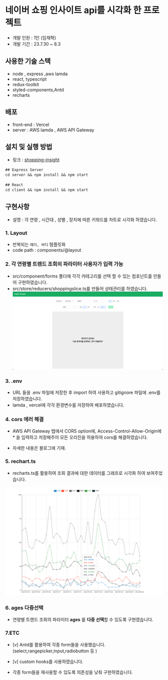 # 네이버 쇼핑 인사이트 api를 시각화 한 프로젝트

- 개발 인원 : 1인 (임재혁)
- 개발 기간 : 23.7.30 ~ 8.3

## 사용한 기술 스택

- node , express ,aws lamda
- react, typescript
- redux-toolkit
- styled-components,Antd
- recharts

## 배포

- front-end : Vercel
- server : AWS lamda , AWS API Gateway

## 설치 및 실행 방법

- 링크 : [shopping-insight](https://smart-shopping-analyze-f4uv-k7zw23l7a-jaehyuksssss.vercel.app/)

```
## Express Server
cd server && npm install && npm start

## React
cd client && npm install && npm start
```

## 구현사항

- 설명 : 각 연령 , 시간대 , 성별 , 장치에 따른 키워드를 차트로 시각화 하였습니다.

### 1. Layout

- 반복되는 `헤더, 바디` 템플릿화
- code path : components/@layout

### 2. 각 연령별 트렌드 조회의 파라미터 사용자가 입력 가능

- src/component/forms 폴더에 각각 카테고리를 선택 할 수 있는 컴포넌트를 만들어 구현하였습니다.
- src/store/reducers/shoppingslice.ts를 만들어 상태관리를 하였습니다.
  ![view_1](./client/public/assets/shopping1.png)

### 3. .env

- URL 들을 .env 파일에 저장한 후 import 하여 사용하고 gitignore 파일에 .env를 저장하였습니다.
- lamda , vercel에 각각 환경변수를 저장하여 배포하였습니다.

### 4. cors 에러 해결

- AWS API Gateway 탭에서 CORS option에, Access-Control-Allow-Origin에 \* 을 입력하고 저장해주어 모든 오리진을 허용하여 cors를 해결하였습니다.

- 자세한 내용은 블로그에 기재.

### 5. rechart.ts

- recharts.ts를 활용하여 조회 결과에 대한 데이터를 그래프로 시각화 하여 보여주었습니다.

![view_1](./client/public/assets/shopping2.png)

### 6. ages 다중선택

- 연령별 트렌드 조회의 파라미터 **ages** 를 **다중 선택**할 수 있도록 구현였습니다.

### 7.ETC

- [v] Antd를 활용하여 각종 form들을 사용했습니다.(select,rangepicker,input,radiobutton 등 )

- [v] custom hooks를 사용하였습니다.

- 각종 form들을 재사용할 수 있도록 의존성을 낮춰 구현하였습니다.
